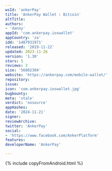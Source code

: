 ```yaml
---
wsId: 'ankerPay'
title: 'AnkerPay Wallet : Bitcoin'
altTitle: 
authors:
- 'danny'
appId: 'com.ankerpay.ioswallet'
appCountry: 'za'
idd: '1487931971'
released: '2019-11-22'
updated: 2023-11-26
version: '1.30'
stars: 5
reviews: 3
size: '56802304'
website: 'https://ankerpay.com/mobile-wallet/'
repository: 
issue: 
icon: 'com.ankerpay.ioswallet.jpg'
bugbounty: 
meta: 'stale'
verdict: 'nosource'
appHashes: 
date: '2024-11-21'
signer: 
reviewArchive: 
twitter: 'AnkerPay'
social:
- 'https://www.facebook.com/AnkerPlatform'
features: 
developerName: 'AnkerPay'

---
```


{% include copyFromAndroid.html %}